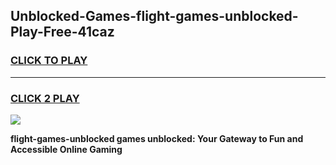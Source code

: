 
## Unblocked-Games-flight-games-unblocked-Play-Free-41caz
<h3>
<a href="https://premium76.site?title=flight-games-unblocked&ref=10A">CLICK TO PLAY</a></h3>
<hr>

<h3>
<a href="https://premium76.site?title=flight-games-unblocked&ref=10A">CLICK 2 PLAY</a>
  
</h3>

<a href="https://premium76.site?title=flight-games-unblocked&ref=10A"><img src="https://clearcache.store/games.png"></a>


**flight-games-unblocked games unblocked: Your Gateway to Fun and Accessible Online Gaming**
